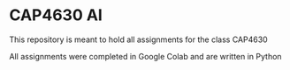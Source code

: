 # CAP4630 AI
This repository is meant to hold all assignments for the class CAP4630

All assignments were completed in Google Colab and are written in Python